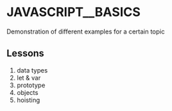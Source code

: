 # JAVASCRIPT__BASICS
 Demonstration of different examples for a certain topic

## Lessons

1. data types
2. let & var
3. prototype
4. objects
5. hoisting
